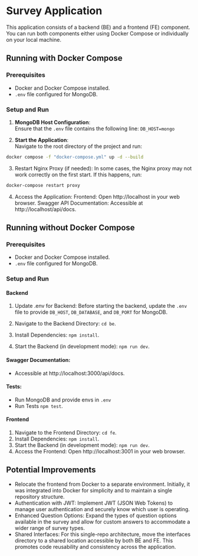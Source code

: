 # Survey Application

This application consists of a backend (BE) and a frontend (FE) component. You can run both components either using Docker Compose or individually on your local machine.

## Running with Docker Compose

### Prerequisites

- Docker and Docker Compose installed.
- `.env` file configured for MongoDB.

### Setup and Run

1. **MongoDB Host Configuration**:  
   Ensure that the `.env` file contains the following line: `DB_HOST=mongo`

2. **Start the Application**:  
Navigate to the root directory of the project and run:
```bash
docker compose -f "docker-compose.yml" up -d --build
```
3. Restart Nginx Proxy (if needed):
In some cases, the Nginx proxy may not work correctly on the first start. If this happens, run:
```bash
docker-compose restart proxy
```

4. Access the Application:
Frontend: Open http://localhost in your web browser.
Swagger API Documentation: Accessible at http://localhost/api/docs.

## Running without Docker Compose

### Prerequisites

- Docker and Docker Compose installed.
- `.env` file configured for MongoDB.

### Setup and Run
#### Backend

1. Update .env for Backend: Before starting the backend, update the `.env` file to provide `DB_HOST`, `DB_DATABASE`, and `DB_PORT` for MongoDB.

2. Navigate to the Backend Directory: `cd be`.
3. Install Dependencies: `npm install`.  
4. Start the Backend (in development mode): `npm run dev`.

#### Swagger Documentation:
- Accessible at http://localhost:3000/api/docs.

#### Tests:
- Run MongoDB and provide envs in `.env`
- Run Tests `npm test`.

#### Frontend
1. Navigate to the Frontend Directory: `cd fe`.
2. Install Dependencies: `npm install`.  
3. Start the Backend (in development mode): `npm run dev`.
4. Access the Frontend: Open http://localhost:3001 in your web browser.

## Potential Improvements
- Relocate the frontend from Docker to a separate environment. Initially, it was integrated into Docker for simplicity and to maintain a single repository structure.
- Authentication with JWT: Implement JWT (JSON Web Tokens) to manage user authentication and securely know which user is operating.
- Enhanced Question Options: Expand the types of question options available in the survey and allow for custom answers to accommodate a wider range of survey types.
- Shared Interfaces: For this single-repo architecture, move the interfaces directory to a shared location accessible by both BE and FE. This promotes code reusability and consistency across the application.